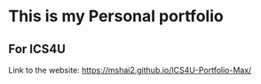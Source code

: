 # This is my Personal portfolio

## For ICS4U

Link to the website: https://mshai2.github.io/ICS4U-Portfolio-Max/
